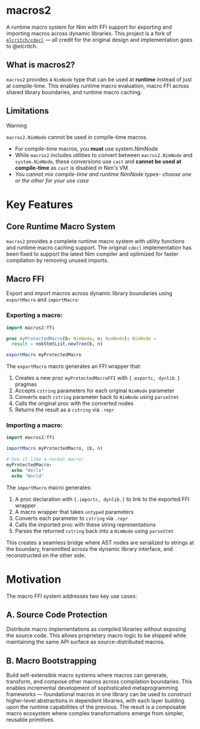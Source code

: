 # macros2
A runtime macro system for Nim with FFI support for exporting and importing macros across dynamic libraries.
This project is a fork of [`elcritch/cdecl`](https://github.com/elcritch/cdecl/tree/main/src/cdecl/compiler) — all credit for the original design and implementation goes to @elcritch.
## What is macros2?
`macros2` provides a `NimNode` type that can be used at **runtime** instead of just at compile-time. This enables runtime macro evaluation, macro FFI across shared library boundaries, and runtime macro caching.

## Limitations
> [!WARNING]  
> `macros2.NimNode` cannot be used in compile-time macros.

* For compile-time macros, you **must** use system.NimNode
* While `macros2` includes utilities to convert between `macros2.NimNode` and `system.NimNode`, these conversions use `cast` and **cannot be used at compile-time** as `cast` is disabled in Nim's VM
* *You cannot mix compile-time and runtime NimNode types- choose one or the other for your use case*

# Key Features
## Core Runtime Macro System
`macros2` provides a complete runtime macro system with utility functions and runtime macro caching support. The original `cdecl` implementation has been fixed to support the latest Nim compiler and optimized for faster compilation by removing unused imports.
## Macro FFI
Export and import macros across dynamic library boundaries using `exportMacro` and `importMacro`:
### Exporting a macro:
```nim
import macros2/ffi

proc myProtectedMacro(b: NimNode, n: NimNode): NimNode =
  result = nnkStmtList.newTree(b, n)

exportMacro myProtectedMacro
```
The `exportMacro` macro generates an FFI wrapper that:

1. Creates a new proc `myProtectedMacroFFI` with `{.exportc, dynlib.}` pragmas
2. Accepts `cstring` parameters for each original `NimNode` parameter
3. Converts each `cstring` parameter back to `NimNode` using `parseStmt`
4. Calls the original proc with the converted nodes
5. Returns the result as a `cstring` via `.repr`

### Importing a macro:
```nim
import macros2/ffi

importMacro myProtectedMacro, (b, n)

# Use it like a normal macro!
myProtectedMacro:
  echo "Hello"
  echo "World"
```
The `importMacro` macro generates:

1. A proc declaration with `{.importc, dynlib.}` to link to the exported FFI wrapper
2. A macro wrapper that takes `untyped` parameters
3. Converts each parameter to `cstring` via `.repr`
4. Calls the imported proc with these string representations
5. Parses the returned `cstring` back into a `NimNode` using `parseStmt`

This creates a seamless bridge where AST nodes are serialized to strings at the boundary, transmitted across the dynamic library interface, and reconstructed on the other side.

# Motivation
The macro FFI system addresses two key use cases:
## A. Source Code Protection
Distribute macro implementations as compiled libraries without exposing the source code. This allows proprietary macro logic to be shipped while maintaining the same API surface as source-distributed macros.
## B. Macro Bootstrapping
Build self-extensible macro systems where macros can generate, transform, and compose other macros across compilation boundaries. This enables incremental development of sophisticated metaprogramming frameworks — foundational macros in one library can be used to construct higher-level abstractions in dependent libraries, with each layer building upon the runtime capabilities of the previous. The result is a composable macro ecosystem where complex transformations emerge from simpler, reusable primitives.